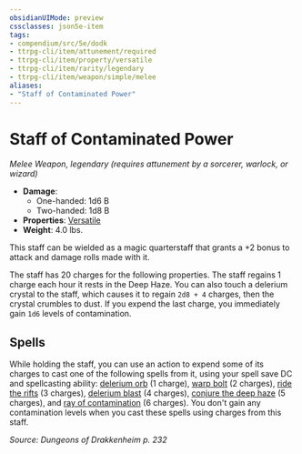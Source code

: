 ```yaml
---
obsidianUIMode: preview
cssclasses: json5e-item
tags:
- compendium/src/5e/dodk
- ttrpg-cli/item/attunement/required
- ttrpg-cli/item/property/versatile
- ttrpg-cli/item/rarity/legendary
- ttrpg-cli/item/weapon/simple/melee
aliases: 
- "Staff of Contaminated Power"
---
```

# Staff of Contaminated Power
*Melee Weapon, legendary (requires attunement by a sorcerer, warlock, or wizard)*  

- **Damage**:
  - One-handed: 1d6 B
  - Two-handed: 1d8 B
- **Properties**: [Versatile](/3-Mechanics/CLI/rules/item-properties.md#Versatile)
- **Weight**: 4.0 lbs.

This staff can be wielded as a magic quarterstaff that grants a +2 bonus to attack and damage rolls made with it.

The staff has 20 charges for the following properties. The staff regains 1 charge each hour it rests in the Deep Haze. You can also touch a delerium crystal to the staff, which causes it to regain `2d8 + 4` charges, then the crystal crumbles to dust. If you expend the last charge, you immediately gain `1d6` levels of contamination.

## Spells

While holding the staff, you can use an action to expend some of its charges to cast one of the following spells from it, using your spell save DC and spellcasting ability: [delerium orb](/3-Mechanics/CLI/spells/delerium-orb-dodk.md) (1 charge), [warp bolt](/3-Mechanics/CLI/spells/warp-bolt-dodk.md) (2 charges), [ride the rifts](/3-Mechanics/CLI/spells/ride-the-rifts-dodk.md) (3 charges), [delerium blast](/3-Mechanics/CLI/spells/delerium-blast-dodk.md) (4 charges), [conjure the deep haze](/3-Mechanics/CLI/spells/conjure-the-deep-haze-dodk.md) (5 charges), and [ray of contamination](/3-Mechanics/CLI/spells/ray-of-contamination-dodk.md) (6 charges). You don't gain any contamination levels when you cast these spells using charges from this staff.

*Source: Dungeons of Drakkenheim p. 232*